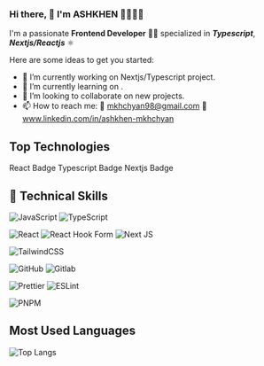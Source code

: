 ### Hi there, 👋 I'm ASHKHEN 💁‍♀️👩‍💻

I'm a passionate **Frontend Developer** 👩‍💻 specialized in ***Typescript***, ***Nextjs/Reactjs*** ⚛️

Here are some ideas to get you started:

- 🔭 I’m currently working on Nextjs/Typescript project.
- 🌱 I’m currently learning on .
- 👯 I’m looking to collaborate on new projects.
- 📫 How to reach me:
       📨 mkhchyan98@gmail.com
       📱 www.linkedin.com/in/ashkhen-mkhchyan




## Top Technologies
React Badge Typescript Badge Nextjs Badge




## 💼 Technical Skills
![JavaScript](https://img.shields.io/badge/javascript-%23323330.svg?style=for-the-badge&logo=javascript&logoColor=%23F7DF1E)
![TypeScript](https://img.shields.io/badge/typescript-%23007ACC.svg?style=for-the-badge&logo=typescript&logoColor=white)

![React](https://img.shields.io/badge/react-%2320232a.svg?style=for-the-badge&logo=react&logoColor=%2361DAFB)
![React Hook Form](https://img.shields.io/badge/React%20Hook%20Form-%23EC5990.svg?style=for-the-badge&logo=reacthookform&logoColor=white)
![Next JS](https://img.shields.io/badge/Next-black?style=for-the-badge&logo=next.js&logoColor=white)

![TailwindCSS](https://img.shields.io/badge/tailwindcss-%2338B2AC.svg?style=for-the-badge&logo=tailwind-css&logoColor=white)

![GitHub](https://img.shields.io/badge/github-000000?style=for-the-badge&logo=github&logoColor=white)
![Gitlab](https://img.shields.io/badge/gitlab-000000?style=for-the-badge&logo=gitlab&logoColor=white)

![Prettier](https://img.shields.io/badge/prettier-1A2C34?style=for-the-badge&logo=prettier&logoColor=F7BA3E)
![ESLint](https://img.shields.io/badge/ESLint-4B3263?style=for-the-badge&logo=eslint&logoColor=white)

![PNPM](https://img.shields.io/badge/PNPM-F69220.svg?style=for-the-badge&logo=pnpm&logoColor=white)




## Most Used Languages
![Top Langs](https://github-readme-stats.vercel.app/api/top-langs/?username=anuraghazra&hide_progress=true)
